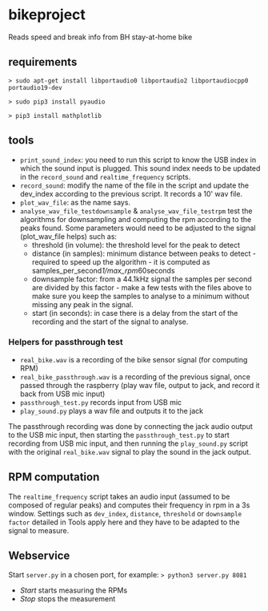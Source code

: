 # bikeproject
Reads speed and break info from BH stay-at-home bike

## requirements

`> sudo apt-get install libportaudio0 libportaudio2 libportaudiocpp0 portaudio19-dev`

`> sudo pip3 install pyaudio`

`> pip3 install mathplotlib`

## tools

* `print_sound_index`: you need to run this script to know the USB index in which the sound input is plugged. This sound index needs to be updated in the `record_sound` and `realtime_frequency` scripts.
* `record_sound`: modify the name of the file in the script and update the dev_index according to the previous script. It records a 10' wav file.
* `plot_wav_file`: as the name says.
* `analyse_wav_file_testdownsample` & `analyse_wav_file_testrpm` test the algorithms for downsampling and computing the rpm according to the peaks found. Some parameters would need to be adjusted to the signal (plot_wav_file helps) such as:
  * threshold (in volume): the threshold level for the peak to detect
  * distance (in samples): minimum distance between peaks to detect - required to speed up the algorithm - it is computed as samples_per_second*1/max_rpm*60seconds
  * downsample factor: from a 44.1kHz signal the samples per second are divided by this factor - make a few tests with the files above to make sure you keep the samples to analyse to a minimum without missing any peak in the signal.
  * start (in seconds): in case there is a delay from the start of the recording and the start of the signal to analyse.
  
### Helpers for passthrough test

* `real_bike.wav` is a recording of the bike sensor signal (for computing RPM)
* `real_bike_passthrough.wav` is a recording of the previous signal, once passed through the raspberry (play wav file, output to jack, and record it back from USB mic input)
* `passthrough_test.py` records input from USB mic
* `play_sound.py` plays a wav file and outputs it to the jack

The passthrough recording was done by connecting the jack audio output to the USB mic input, then starting the `passthrough_test.py` to start recording from USB mic input, and then running the `play_sound.py` script with the original `real_bike.wav` signal to play the sound in the jack output.
  
 ## RPM computation
 
 The `realtime_frequency` script takes an audio input (assumed to be composed of regular peaks) and computes their frequency in rpm in a 3s window.
 Settings such as `dev_index`, `distance`, `threshold` or `downsample factor` detailed in Tools apply here and they have to be adapted to the signal to measure.

## Webservice

Start `server.py` in a chosen port, for example: `> python3 server.py 8081` 
* *Start* starts measuring the RPMs
* *Stop* stops the measurement
